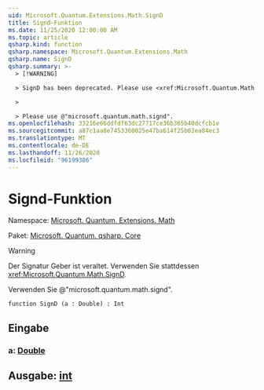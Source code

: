 ```yaml
---
uid: Microsoft.Quantum.Extensions.Math.SignD
title: Signd-Funktion
ms.date: 11/25/2020 12:00:00 AM
ms.topic: article
qsharp.kind: function
qsharp.namespace: Microsoft.Quantum.Extensions.Math
qsharp.name: SignD
qsharp.summary: >-
  > [!WARNING]

  > SignD has been deprecated. Please use <xref:Microsoft.Quantum.Math.SignD> instead.

  >

  > Please use @"microsoft.quantum.math.signd".
ms.openlocfilehash: 33216e66ddfdf63dc27717ce36b365b40dcfcb1e
ms.sourcegitcommit: a87c1aa8e7453360025e47ba614f25b02ea84ec3
ms.translationtype: MT
ms.contentlocale: de-DE
ms.lasthandoff: 11/26/2020
ms.locfileid: "96199386"
---
```

# <a name="signd-function"></a>Signd-Funktion

Namespace: [Microsoft. Quantum. Extensions. Math](xref:Microsoft.Quantum.Extensions.Math)

Paket: [Microsoft. Quantum. qsharp. Core](https://nuget.org/packages/Microsoft.Quantum.QSharp.Core)


> [!WARNING]
> Der Signatur Geber ist veraltet. Verwenden Sie stattdessen <xref:Microsoft.Quantum.Math.SignD>.
>
> Verwenden Sie @"microsoft.quantum.math.signd".



```qsharp
function SignD (a : Double) : Int
```


## <a name="input"></a>Eingabe

### <a name="a--double"></a>a: [Double](xref:microsoft.quantum.lang-ref.double)





## <a name="output--int"></a>Ausgabe: [int](xref:microsoft.quantum.lang-ref.int)

